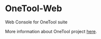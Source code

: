 OneTool-Web
===========

Web Console for OneTool suite

More information about OneTool project [here](https://github.com/OneTool/OneTool-Documentation/blob/master/README.md).
